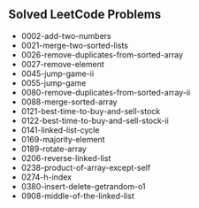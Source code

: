 ## Solved LeetCode Problems
- 0002-add-two-numbers
- 0021-merge-two-sorted-lists
- 0026-remove-duplicates-from-sorted-array
- 0027-remove-element
- 0045-jump-game-ii
- 0055-jump-game
- 0080-remove-duplicates-from-sorted-array-ii
- 0088-merge-sorted-array
- 0121-best-time-to-buy-and-sell-stock
- 0122-best-time-to-buy-and-sell-stock-ii
- 0141-linked-list-cycle
- 0169-majority-element
- 0189-rotate-array
- 0206-reverse-linked-list
- 0238-product-of-array-except-self
- 0274-h-index
- 0380-insert-delete-getrandom-o1
- 0908-middle-of-the-linked-list

